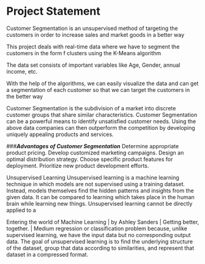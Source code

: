 # ****Project Statement****

Customer Segmentation is an unsupervised method of targeting the customers in order to increase sales and market goods in a better way

This project deals with real-time data where we have to segment the customers in the form f clusters using the K-Means algorithm

The data set consists of important variables like Age, Gender, annual income, etc.

With the help of the algorithms, we can easily visualize the data and can get a segmentation of each customer so that we can target the customers in the better way

Customer Segmentation is the subdivision of a market into discrete customer groups that share similar characteristics. Customer Segmentation can be a powerful means to identify unsatisfied customer needs. Using the above data companies can then outperform the competition by developing uniquely appealing products and services.

###***Advantages of Customer Segmentation***
Determine appropriate product pricing.
Develop customized marketing campaigns.
Design an optimal distribution strategy.
Choose specific product features for deployment.
Prioritize new product development efforts.

Unsupervised Learning
Unsupervised learning is a machine learning technique in which models are not supervised using a training dataset. Instead, models themselves find the hidden patterns and insights from the given data. It can be compared to learning which takes place in the human brain while learning new things. Unsupervised learning cannot be directly applied to a

Entering the world of Machine Learning | by Ashley Sanders | Getting  better, together. | Medium
regression or classification problem because, unlike supervised learning, we have the input data but no corresponding output data. The goal of unsupervised learning is to find the underlying structure of the dataset, group that data according to similarities, and represent that dataset in a compressed format.
